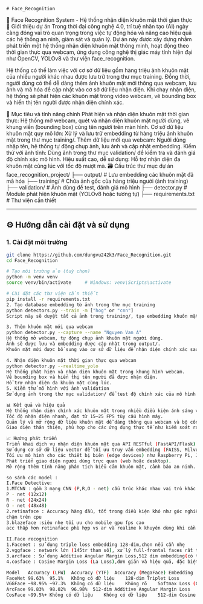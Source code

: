     # Face_Recognition
🧠 Face Recognition System - Hệ thống nhận diện khuôn mặt thời gian thực
📌 Giới thiệu dự án
Trong thời đại công nghệ 4.0, trí tuệ nhân tạo (AI) ngày càng đóng vai trò quan trọng trong việc tự động hóa và nâng cao hiệu quả các hệ thống an ninh, giám sát và quản lý. Dự án này được xây dựng nhằm phát triển một hệ thống nhận diện khuôn mặt thông minh, hoạt động theo thời gian thực qua webcam, ứng dụng công nghệ thị giác máy tính hiện đại như OpenCV, YOLOv8 và thư viện face_recognition.

Hệ thống có thể làm việc với cơ sở dữ liệu gồm hàng triệu ảnh khuôn mặt của nhiều người khác nhau được lưu trữ trong thư mục training. Đồng thời, người dùng có thể dễ dàng thêm ảnh khuôn mặt mới thông qua webcam, lưu ảnh và mã hóa để cập nhật vào cơ sở dữ liệu nhận diện. Khi chạy nhận diện, hệ thống sẽ phát hiện các khuôn mặt trong video webcam, vẽ bounding box và hiển thị tên người được nhận diện chính xác.

🧠 Mục tiêu và tính năng chính
Phát hiện và nhận diện khuôn mặt thời gian thực: Hệ thống mở webcam, quét và nhận diện khuôn mặt người dùng, vẽ khung viền (bounding box) cùng tên người trên màn hình.
Cơ sở dữ liệu khuôn mặt quy mô lớn: Xử lý và lưu trữ embedding từ hàng triệu ảnh khuôn mặt trong thư mục training/.
Thêm dữ liệu mới qua webcam: Người dùng nhập tên, hệ thống tự động chụp ảnh, lưu ảnh và cập nhật embedding.
Kiểm thử với ảnh tĩnh: Dùng ảnh trong thư mục validation/ để kiểm tra và đánh giá độ chính xác mô hình.
Hiệu suất cao, dễ sử dụng: Hỗ trợ nhận diện đa khuôn mặt cùng lúc với tốc độ mượt mà.
🗃️ Cấu trúc thư mục dự án
face_recognition_project/
├── output/                 # Lưu embedding các khuôn mặt đã mã hóa
├── training/               # Chứa ảnh gốc của hàng triệu người (ảnh training)
├── validation/             # Ảnh dùng để test, đánh giá mô hình
├── detector.py             # Module phát hiện khuôn mặt (YOLOv8 hoặc tương tự)
├── requirements.txt        # Thư viện cần thiết


---

## ⚙️ Hướng dẫn cài đặt và sử dụng

### 1. Cài đặt môi trường

```bash
git clone https://github.com/dungvu242k3/Face_Recognition.git
cd Face_Recognition

# Tạo môi trường ảo (tuỳ chọn)
python -m venv venv
source venv/bin/activate     # Windows: venv\Scripts\activate

# Cài đặt các thư viện cần thiết
pip install -r requirements.txt
2. Tạo database embedding từ ảnh trong thư mục training
python detectors.py --train -m ["hog" or "cnn"]
Script này sẽ duyệt tất cả ảnh trong training/, tạo embedding khuôn mặt và lưu vào thư mục output/ để phục vụ việc nhận diện.

3. Thêm khuôn mặt mới qua webcam
python detector.py --capture --name "Nguyen Van A"
Hệ thống mở webcam, tự động chụp ảnh khuôn mặt người dùng.
Ảnh sẽ được lưu và embedding được cập nhật trong output/.
Khuôn mặt mới được bổ sung vào cơ sở dữ liệu để nhận diện chính xác sau này.

4. Nhận diện khuôn mặt thời gian thực qua webcam
python detector.py --realtime_yolo
Hệ thống phát hiện và nhận diện khuôn mặt trong khung hình webcam.
Vẽ bounding box và hiển thị tên người đã được nhận diện.
Hỗ trợ nhận diện đa khuôn mặt cùng lúc.
5. Kiểm thử mô hình với ảnh validation
Sử dụng ảnh trong thư mục validation/ để test độ chính xác của mô hình nhận diện.

📊 Kết quả và hiệu quả
Hệ thống nhận diện chính xác khuôn mặt trong nhiều điều kiện ánh sáng và góc nhìn khác nhau.
Tốc độ nhận diện nhanh, đạt từ 15–25 FPS tùy cấu hình máy.
Quản lý và mở rộng dữ liệu khuôn mặt dễ dàng thông qua webcam và bộ công cụ đi kèm.
Giao diện thân thiện, phù hợp cho các ứng dụng thực tế như kiểm soát ra vào, điểm danh tự động, xác thực người dùng.

📈 Hướng phát triển
Triển khai dịch vụ nhận diện khuôn mặt qua API RESTful (FastAPI/Flask).
Sử dụng cơ sở dữ liệu vector để tối ưu truy vấn embedding (FAISS, Milvus).
Tối ưu mô hình cho các thiết bị biên (edge devices) như Raspberry Pi, Jetson Nano.
Phát triển giao diện người dùng trực quan (web hoặc desktop).
Mở rộng thêm tính năng phân tích biểu cảm khuôn mặt, cảnh báo an ninh.

so sánh các model :
I.Face Detective:
1.MTCNN : gồm 3 mạng CNN (P,R,O - net) cấu trúc khác nhau vai trò khác nhau, nhẹ,có landmark(tai,mũi,miệng...), phát hiện góc nghiêng occlusion kém
P - net (12x12)
R - net (24x24)
O - net (48x48)
2.retinaface : Accuracy hàng đầu, tốt trong điều kiện khó như góc nghiêng, độ sáng yếu, mặt nhỏ, mặt che; phát hiện landmark 5 điểm + mesh 3D.
chậm trên cpu
3.blazeface :siêu nhẹ tối ưu cho mobile gpu fps cao
acc thấp hơn retinaface phù hợp vs ar và realime k khuyên dùng khi cần acc cao

II.Face recognition
1.Facenet : sử dụng triple loss embedding 128-dim,chọn nếu cần nhẹ  
2.vggface : network lớn (145tr tham số), xử lý full‑frontal faces rất tốt,tốt nếu sử lý ảnh rõ,không phù hợp cho các ứng dụng đòi hỏi độ chính xác rất cao trong các bài toán khó hơn,cấu trúc lớn khiến model có thể nặng và khó triển khai trong các môi trường có tài nguyên hạn chế.
3.arcface : Sử dụng Additive Angular Margin Loss,512 dim embedding(có thể thay đổi),tính linh hoạt cao, hoạt động tốt trên cả khuôn mặt chính diện và không chính diện,nhẹ hơn vggface,cần tài nguyên tính toán khá mạnh để triển khai và huấn luyện.
4.cosface : Cosine Margin Loss (La Loss),đơn giản và hiệu quả, đặc biệt trong các tình huống cần độ chính xác cao mà không đòi hỏi quá nhiều tài nguyên tính toán,dễ triển khai và cho kết quả khá ổn định, 

Model	Accuracy (LFW)	Accuracy (YTF)	Accuracy (MegaFace)	Embedding	Loss Function	
FaceNet	99.63%	95.1%	Không có dữ liệu	128-dim	Triplet Loss	
VGGFace	~98.95%	~97.3%	Không có dữ liệu	Không rõ	Softmax Loss (Cross-entropy)	
ArcFace	99.83%	98.02%	96.98%	512-dim	Additive Angular Margin Loss	Kết quả state-of-the-art, cấu trúc nhẹ hơn VGGFace
CosFace	~99.5%+	Không có dữ liệu	Không có dữ liệu	512-dim	Cosine Margin Loss (La Loss)	







